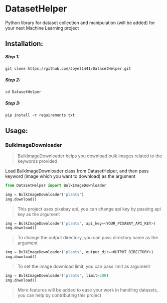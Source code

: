 # DatasetHelper
Python library for dataset collection and manipulation (will be added) for your next Machine Learning project

## Installation:
##### Step 1:
`git clone https://github.com/Joyel1441/DatasetHelper.git`
##### Step 2:
`cd DatasetHelper`
##### Step 3:
`pip install -r requirements.txt`


## Usage:
### BulkImageDownloader
> BulkImageDownloader helps you download bulk images related to the keywords provided

Load BulkImageDownloader class from DatasetHelper, and then pass keyword (image which you want to download) as the argument
```python
from DatasetHelper import BulkImageDownloader

img = BulkImageDownloader('plants')
img.download()
```
> This project uses pixabay api, you can change api key by passing api key as the argument
```python
img = BulkImageDownloader('plants', api_key=<YOUR_PIXABAY_API_KEY>)
img.download()
```
> To change the output directory, you can pass directory name as the argument
```python
img = BulkImageDownloader('plants', output_dir=<OUTPUT_DIRECTORY>)
img.download()
```

> To set the image download limit, you can pass limit as argument
```python
img = BulkImageDownloader('plants', limit=200)
img.download()
```

> More features will be added to ease your work in handling datasets, you can help by contributing this project
